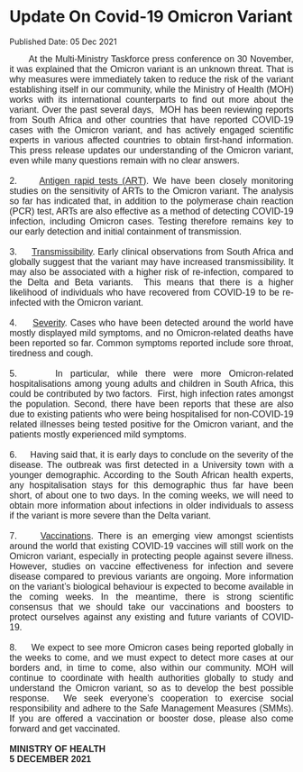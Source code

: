 <html>
    <meta http-equiv="Content-Type" content="text/html; charset=utf-8"/>
    <meta charset="utf-8"/>
    <title>Update On Covid-19 Omicron Variant</title>
    <body><h1>Update On Covid-19 Omicron Variant</h1>
    <p>Published Date: 05 Dec 2021</p> <p style="color: rgb(34, 34, 34); margin: 0in; font-size: 11pt; font-family: Calibri, sans-serif; text-align: justify;"><span style="font-size: 12pt; font-family: Arial;">&nbsp; &nbsp; &nbsp; &nbsp;At the Multi-Ministry Taskforce press conference on 30 November, it was explained that the Omicron variant is an unknown threat. That is why measures were immediately taken to reduce the risk of the variant establishing itself in our community, while the Ministry of Health (MOH) works with its international counterparts to find out more about the variant. Over the past several days,&nbsp; MOH has been reviewing reports from South Africa and other countries that have reported COVID-19 cases with the Omicron variant, and has actively engaged scientific experts in various affected countries to obtain first-hand information. This press release updates our understanding of the Omicron variant, even while many questions remain with no clear answers.&nbsp;</span></p><p style="color: rgb(34, 34, 34); margin: 0in; font-size: 11pt; font-family: Calibri, sans-serif; text-align: justify;"><span style="font-size: 16px;"><span style="font-family: Arial;">&nbsp;</span></span></p><p style="color: rgb(34, 34, 34); margin: 0in; font-size: 11pt; font-family: Calibri, sans-serif; text-align: justify;"><span style="font-size: 16px;"><span style="font-family: Arial;">2. &nbsp; &nbsp;&nbsp;<u>Antigen rapid tests (ART)</u>. We have been closely monitoring studies on the sensitivity of ARTs to the Omicron variant. The analysis so far has indicated that, in addition to the polymerase chain reaction (PCR) test, ARTs are also effective as a method of detecting COVID-19 infection, including Omicron cases. Testing therefore remains key to our early detection and initial containment of transmission.</span></span></p><p style="color: rgb(34, 34, 34); margin: 0in 0in 0in 0.5in; font-size: 11pt; font-family: Calibri, sans-serif;"><span style="font-size: 16px;"><span style="font-family: Arial;">&nbsp;</span></span></p><p style="color: rgb(34, 34, 34); margin: 0in; font-size: 11pt; font-family: Calibri, sans-serif; text-align: justify;"><span style="font-size: 16px;"><span style="font-family: Arial;">3. &nbsp; &nbsp;&nbsp;<u>Transmissibility</u>. Early clinical observations from South Africa and globally suggest that the variant may have increased transmissibility. It may also be associated with a higher risk of re-infection, compared to the Delta and Beta variants.&nbsp; This means that there is a higher likelihood of individuals who have recovered from COVID-19 to be re-infected with the Omicron variant.</span></span></p><p style="color: rgb(34, 34, 34); margin: 0in 0in 0in 0.5in; font-size: 11pt; font-family: Calibri, sans-serif;"><span style="font-size: 16px;"><span style="font-family: Arial;">&nbsp;</span></span></p><p style="color: rgb(34, 34, 34); margin: 0in; font-size: 11pt; font-family: Calibri, sans-serif; text-align: justify;"><span style="font-size: 16px;"><span style="font-family: Arial;">4. &nbsp; &nbsp;&nbsp;<u>Severity</u>. Cases who have been detected around the world have mostly displayed mild symptoms, and no Omicron-related deaths have been reported so far. Common symptoms reported include sore throat, tiredness and cough.</span></span></p><p style="color: rgb(34, 34, 34); margin: 0in 0in 0in 0.5in; font-size: 11pt; font-family: Calibri, sans-serif;"><span style="font-size: 16px;"><span style="font-family: Arial;">&nbsp;</span></span></p><p style="color: rgb(34, 34, 34); margin: 0in; font-size: 11pt; font-family: Calibri, sans-serif; text-align: justify;"><span style="font-size: 16px;"><span style="font-family: Arial;">5. &nbsp; &nbsp;&nbsp;In particular, while there were more Omicron-related hospitalisations among young adults and children in South Africa, this could be contributed by two factors.&nbsp; First, high infection rates amongst the population. Second, there have been reports that these are also due to existing patients who were being hospitalised for non-COVID-19 related illnesses being tested positive for the Omicron variant, and the patients mostly experienced mild symptoms.&nbsp;&nbsp;&nbsp;</span></span></p><p style="color: rgb(34, 34, 34); margin: 0in 0in 0in 0.5in; font-size: 11pt; font-family: Calibri, sans-serif;"><span style="font-size: 16px;"><span style="font-family: Arial;">&nbsp;</span></span></p><p style="color: rgb(34, 34, 34); margin: 0in; font-size: 11pt; font-family: Calibri, sans-serif; text-align: justify;"><span style="font-size: 16px;"><span style="font-family: Arial;">6. &nbsp; &nbsp;&nbsp;Having said that, it is early days to conclude on the severity of the disease. The outbreak was first detected in a University town with a younger demographic. According to the South African health experts, any hospitalisation stays for this demographic thus far have been short, of about one to two days. In the coming weeks, we will need to obtain more information about infections in older individuals to assess if the variant is more severe than the Delta variant.</span></span></p><p style="color: rgb(34, 34, 34); margin: 0in 0in 0in 0.5in; font-size: 11pt; font-family: Calibri, sans-serif;"><span style="font-size: 16px;"><span style="font-family: Arial;">&nbsp;</span></span></p><p style="color: rgb(34, 34, 34); margin: 0in; font-size: 11pt; font-family: Calibri, sans-serif; text-align: justify;"><span style="font-size: 16px;"><span style="font-family: Arial;">7. &nbsp; &nbsp;&nbsp;<u>Vaccinations</u>. There is an emerging view amongst scientists around the world that existing COVID-19 vaccines will still work on the Omicron variant, especially in protecting people against severe illness. However, studies on vaccine effectiveness for infection and severe disease compared to previous variants are ongoing. More information on the variant’s biological behaviour is expected to become available in the coming weeks. In the meantime, there is strong scientific consensus that we should take our vaccinations and boosters to protect ourselves against any existing and future variants of COVID-19.</span></span></p><p style="color: rgb(34, 34, 34); margin: 0in 0in 0in 0.5in; font-size: 11pt; font-family: Calibri, sans-serif;"><span style="font-size: 16px;"><span style="font-family: Arial;">&nbsp;</span></span></p><p style="color: rgb(34, 34, 34); margin: 0in; font-size: 11pt; font-family: Calibri, sans-serif; text-align: justify;"><span style="font-size: 16px;"><span style="font-family: Arial;">8. &nbsp; &nbsp; We expect to see more Omicron cases being reported globally in the weeks to come, and we must expect to detect more cases at our borders and, in time to come, also within our community. MOH will continue to coordinate with health authorities globally to study and understand the Omicron variant, so as to develop the best possible response.&nbsp; We seek everyone’s cooperation to exercise social responsibility and adhere to the Safe Management Measures (SMMs). If you are offered a vaccination or booster dose, please also come forward and get vaccinated.</span></span></p><p style="color: rgb(34, 34, 34); margin: 0px; font-family: Arial, Helvetica, sans-serif;"><span style="font-family: Arial; font-size: 16px;">&nbsp;</span></p><p style="color: rgb(34, 34, 34); margin: 0px; font-family: Arial, Helvetica, sans-serif;"><span style="font-family: Arial; font-size: 16px;"><strong>MINISTRY OF HEALTH<br>5 DECEMBER 2021</strong></span></p></body>
</html>